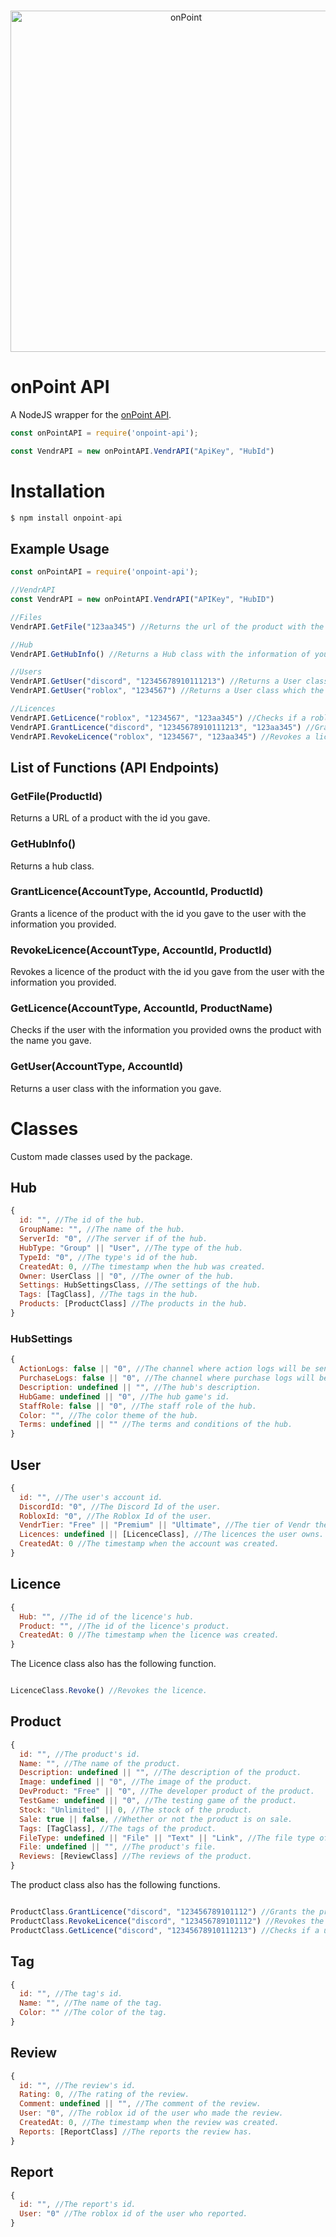 ﻿
<div align="center">
  <br />
  <p>
    <a href="https://onpointrblx.com"><img src="https://i.imgur.com/5SBIYK5.png" width="546" alt="onPoint" /></a>
  </p>
</div>

# onPoint API

A NodeJS wrapper for the [onPoint API](https://onpointrblx.com/developers/vendr).

```js
const onPointAPI = require('onpoint-api');

const VendrAPI = new onPointAPI.VendrAPI("ApiKey", "HubId")
```

# Installation

```js
$ npm install onpoint-api
```

## Example Usage

```js
const onPointAPI = require('onpoint-api');

//VendrAPI
const VendrAPI = new onPointAPI.VendrAPI("APIKey", "HubID")

//Files
VendrAPI.GetFile("123aa345") //Returns the url of the product with the id of 123aa345's file.

//Hub
VendrAPI.GetHubInfo() //Returns a Hub class with the information of your hub.

//Users
VendrAPI.GetUser("discord", "12345678910111213") //Returns a User class which the Discord Id is 12345678910111213.
VendrAPI.GetUser("roblox", "1234567") //Returns a User class which the Roblox Id is 1234567.

//Licences
VendrAPI.GetLicence("roblox", "1234567", "123aa345") //Checks if a roblox user with the id of 1234567 owns a licence.
VendrAPI.GrantLicence("discord", "12345678910111213", "123aa345") //Grants a licence to a discord user with the id of 12345678910111213.
VendrAPI.RevokeLicence("roblox", "1234567", "123aa345") //Revokes a licence from the Roblox user with the id of 1234567.
```

## List of Functions (API Endpoints)

### GetFile(ProductId)
Returns a URL of a product with the id you gave.

### GetHubInfo()
Returns a hub class.

### GrantLicence(AccountType, AccountId, ProductId)
Grants a licence of the product with the id you gave to the user with the information you provided.

### RevokeLicence(AccountType, AccountId, ProductId)
Revokes a licence of the product with the id you gave from the user with the information you provided.

### GetLicence(AccountType, AccountId, ProductName)
Checks if the user with the information you provided owns the product with the name you gave.

### GetUser(AccountType, AccountId)
Returns a user class with the information you gave.

# Classes
Custom made classes used by the package.

## Hub

```js
{
  id: "", //The id of the hub.
  GroupName: "", //The name of the hub.
  ServerId: "0", //The server if of the hub.
  HubType: "Group" || "User", //The type of the hub.
  TypeId: "0", //The type's id of the hub.
  CreatedAt: 0, //The timestamp when the hub was created.
  Owner: UserClass || "0", //The owner of the hub.
  Settings: HubSettingsClass, //The settings of the hub.
  Tags: [TagClass], //The tags in the hub.
  Products: [ProductClass] //The products in the hub.
}
```

### HubSettings

```js
{
  ActionLogs: false || "0", //The channel where action logs will be sent to.
  PurchaseLogs: false || "0", //The channel where purchase logs will be sent to.
  Description: undefined || "", //The hub's description.
  HubGame: undefined || "0", //The hub game's id.
  StaffRole: false || "0", //The staff role of the hub.
  Color: "", //The color theme of the hub.
  Terms: undefined || "" //The terms and conditions of the hub.
}
```

## User

```js
{
  id: "", //The user's account id.
  DiscordId: "0", //The Discord Id of the user.
  RobloxId: "0", //The Roblox Id of the user.
  VendrTier: "Free" || "Premium" || "Ultimate", //The tier of Vendr the user owns.
  Licences: undefined || [LicenceClass], //The licences the user owns.
  CreatedAt: 0 //The timestamp when the account was created.
}
```

## Licence

```js
{
  Hub: "", //The id of the licence's hub.
  Product: "", //The id of the licence's product.
  CreatedAt: 0 //The timestamp when the licence was created.
}
```
The Licence class also has the following function.
```js

LicenceClass.Revoke() //Revokes the licence.

```

## Product

```js
{
  id: "", //The product's id.
  Name: "", //The name of the product.
  Description: undefined || "", //The description of the product.
  Image: undefined || "0", //The image of the product.
  DevProduct: "Free" || "0", //The developer product of the product.
  TestGame: undefined || "0", //The testing game of the product.
  Stock: "Unlimited" || 0, //The stock of the product.
  Sale: true || false, //Whether or not the product is on sale.
  Tags: [TagClass], //The tags of the product.
  FileType: undefined || "File" || "Text" || "Link", //The file type of the product.
  File: undefined || "", //The product's file.
  Reviews: [ReviewClass] //The reviews of the product.
}
```
The product class also has the following functions.
```js

ProductClass.GrantLicence("discord", "123456789101112") //Grants the product's licence to a user. Returns true or errors if it failed.
ProductClass.RevokeLicence("discord", "123456789101112") //Revokes the product's licence from a user. Returns true or errors if it failed.
ProductClass.GetLicence("discord", "12345678910111213") //Checks if a user owns a licence of the product. Returns true or false.

```

## Tag

```js
{
  id: "", //The tag's id.
  Name: "", //The name of the tag.
  Color: "" //The color of the tag.
}
```

## Review

```js
{
  id: "", //The review's id.
  Rating: 0, //The rating of the review.
  Comment: undefined || "", //The comment of the review.
  User: "0", //The roblox id of the user who made the review.
  CreatedAt: 0, //The timestamp when the review was created.
  Reports: [ReportClass] //The reports the review has.
}
```

## Report

```js
{
  id: "", //The report's id.
  User: "0" //The roblox id of the user who reported.
}
```
